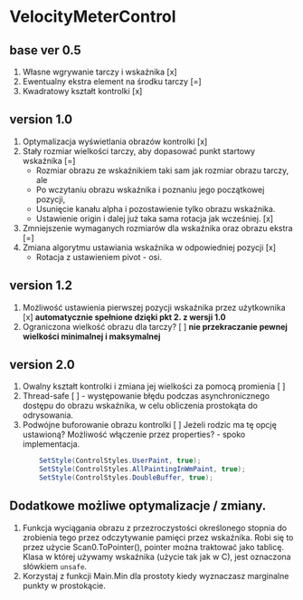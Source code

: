 # VelocityMeterControl

## base ver 0.5
1. Własne wgrywanie tarczy i wskaźnika [x]
2. Ewentualny ekstra element na środku tarczy [=]
3. Kwadratowy kształt kontrolki [x]

## version 1.0
1. Optymalizacja wyświetlania obrazów kontrolki [x]
2. Stały rozmiar wielkości tarczy, aby dopasować punkt startowy wskaźnika [=]
    * Rozmiar obrazu ze wskaźnikiem taki sam jak rozmiar obrazu tarczy, ale
    * Po wczytaniu obrazu wskaźnika i poznaniu jego początkowej pozycji,
    * Usunięcie kanału alpha i pozostawienie tylko obrazu wskaźnika.
    * Ustawienie origin i dalej już taka sama rotacja jak wcześniej.
    [x]
3. Zmniejszenie wymaganych rozmiarów dla wskaźnika oraz obrazu ekstra [=]
4. Zmiana algorytmu ustawiania wskaźnika w odpowiedniej pozycji [x]
    * Rotacja z ustawieniem pivot - osi.

## version 1.2
1. Możliwość ustawienia pierwszej pozycji wskaźnika przez użytkownika [x] **automatycznie spełnione
dzięki pkt 2. z wersji 1.0**
2. Ograniczona wielkość obrazu dla tarczy? [ ] **nie przekraczanie pewnej wielkości minimalnej
i maksymalnej**

## version 2.0
1. Owalny kształt kontrolki i zmiana jej wielkości za pomocą promienia [ ]
2. Thread-safe [ ] - występowanie błędu podczas asynchronicznego dostępu do obrazu wskaźnika,
    w celu obliczenia prostokąta do odrysowania.
3. Podwójne buforowanie obrazu kontrolki [ ]
    Jeżeli rodzic ma tę opcję ustawioną?
    Możliwość włączenie przez properties? - spoko implementacja.
    ```csharp
        SetStyle(ControlStyles.UserPaint, true);
        SetStyle(ControlStyles.AllPaintingInWmPaint, true);
        SetStyle(ControlStyles.DoubleBuffer, true);
    ```
## Dodatkowe możliwe optymalizacje / zmiany.
1. Funkcja wyciągania obrazu z przezroczystości określonego stopnia
    do zrobienia tego przez odczytywanie pamięci przez wskaźnika.
    Robi się to przez użycie Scan0.ToPointer(), pointer można traktować
    jako tablicę. Klasa w której używamy wskaźnika (użycie tak jak w C),
    jest oznaczona słówkiem `unsafe`.
2. Korzystaj z funkcji Main.Min dla prostoty kiedy wyznaczasz marginalne punkty w prostokącie.
